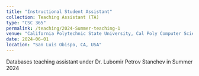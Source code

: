 ```yaml
---
title: "Instructional Student Assistant"
collection: Teaching Assistant (TA)
type: "CSC 365"
permalink: /teaching/2024-Summer-teaching-1
venue: "California Polytechnic State University, Cal Poly Computer Science and Software Engineering Departement"
date: 2024-06-01
location: "San Luis Obispo, CA, USA"
---
```


Databases teaching assistant under Dr. Lubomir Petrov Stanchev in Summer 2024
